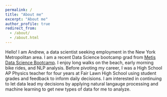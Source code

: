 ```yaml
---
permalink: /
title: "About me"
excerpt: "About me"
author_profile: true
redirect_from: 
  - /about/
  - /about.html
---
```


Hello! I am Andrew, a data scientist seeking employment in the New York Metropolitan area.  I am a recent Data Science bootcamp grad from [Metis Data Science Bootcamp](https://www.thisismetis.com/). I enjoy long walks on the beach, early morning bike rides, and NLP analysis. Before pivoting my career, I was a High School AP Physics teacher for four years at Fair Lawn High School using student grades and feedback to inform daily decisions. I am interested in continuing to let data lead my decisions by applying natural langauge processing and machine learning to get new types of data for me to analyze.  

